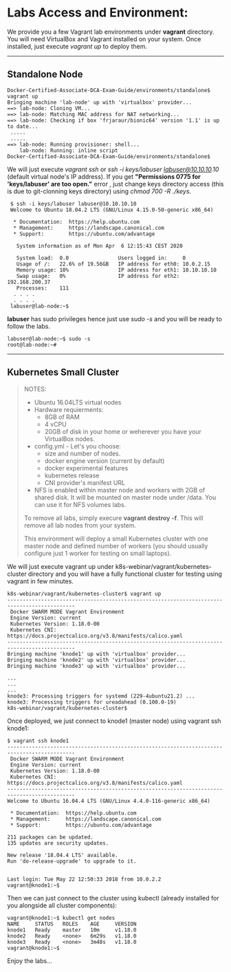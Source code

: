 # __Labs Access and Environment:__
 We provide you a few Vagrant lab environments under __vagrant__ directory. You will need VirtualBox and Vagrant installed on your system. Once installed, just execute _vagrant up_ to deploy them.


----
## Standalone Node

```
Docker-Certified-Associate-DCA-Exam-Guide/environments/standalone$ vagrant up
Bringing machine 'lab-node' up with 'virtualbox' provider...
==> lab-node: Cloning VM...
==> lab-node: Matching MAC address for NAT networking...
==> lab-node: Checking if box 'frjaraur/bionic64' version '1.1' is up to date...
 .....
 .....
==> lab-node: Running provisioner: shell...
    lab-node: Running: inline script
Docker-Certified-Associate-DCA-Exam-Guide/environments/standalone$
```
 We will just execute _vagrant ssh_ or _ssh -i keys/labuser labuser@10.10.10.10_ (default virtual node's IP address). If you get __"Permissions 0775 for 'keys/labuser' are too open."__ error , just change keys directory access (this is due to git-clonning keys directory) using _chmod 700 -R ./keys_.
```
 $ ssh -i keys/labuser labuser@10.10.10.10
 Welcome to Ubuntu 18.04.2 LTS (GNU/Linux 4.15.0-50-generic x86_64)

  * Documentation:  https://help.ubuntu.com
  * Management:     https://landscape.canonical.com
  * Support:        https://ubuntu.com/advantage

   System information as of Mon Apr  6 12:15:43 CEST 2020

   System load:  0.0                Users logged in:     0
   Usage of /:   22.6% of 19.56GB   IP address for eth0: 10.0.2.15
   Memory usage: 10%                IP address for eth1: 10.10.10.10
   Swap usage:   0%                 IP address for eth2: 192.168.200.37
   Processes:    111
  . . . .
  . . . .
 labuser@lab-node:~$
```
__labuser__ has sudo privileges hence just use _sudo -s_ and you will be ready to follow the labs.
```
labuser@lab-node:~$ sudo -s
root@lab-node:~#
```
---
## Kubernetes Small Cluster
>NOTES:
> - Ubuntu 16.04LTS virtual nodes
> - Hardware requierments:
>   - 8GB of RAM
>   - 4 vCPU
>   - 20GB of disk in your home or weherever you have your VirtualBox nodes.
> - config.yml - Let's you choose:
>   - size and number of nodes.
>   - docker engine version (current by default)
>   - docker experimental features
>   - kubernetes release
>   - CNI provider's manifest URL
> - NFS is enabled within master node and workers with 2GB of shared disk. It will be mounted on master node under /data. You can use it for NFS volumes labs.
>
> To remove all labs, simply execure __vagrant destroy -f__. This will remove all lab nodes from your system.
>
>This environment will deploy a small Kubernetes cluster with one master node and defined number of workers (you should usually configure just 1 worker for testing on small laptops).
>
>
We will just execute vagrant up under k8s-webinar/vagrant/kubernetes-cluster directory and you will have a fully functional cluster for testing using vagrant in few minutes.

```
k8s-webinar/vagrant/kubernetes-cluster$ vagrant up
--------------------------------------------------------------------------------------------
 Docker SWARM MODE Vagrant Environment
 Engine Version: current
 Kubernetes Version: 1.18.0-00
 Kubernetes CNI: https://docs.projectcalico.org/v3.8/manifests/calico.yaml
--------------------------------------------------------------------------------------------
Bringing machine 'knode1' up with 'virtualbox' provider...
Bringing machine 'knode2' up with 'virtualbox' provider...
Bringing machine 'knode3' up with 'virtualbox' provider...

...
...
...
knode3: Processing triggers for systemd (229-4ubuntu21.2) ...
knode3: Processing triggers for ureadahead (0.100.0-19)
k8s-webinar/vagrant/kubernetes-cluster$
```

Once deployed, we just connect to knode1 (master node) using vagrant ssh knode1:
```
$ vagrant ssh knode1
--------------------------------------------------------------------------------------------
 Docker SWARM MODE Vagrant Environment
 Engine Version: current
 Kubernetes Version: 1.18.0-00
 Kubernetes CNI: https://docs.projectcalico.org/v3.8/manifests/calico.yaml
--------------------------------------------------------------------------------------------
Welcome to Ubuntu 16.04.4 LTS (GNU/Linux 4.4.0-116-generic x86_64)

 * Documentation:  https://help.ubuntu.com
 * Management:     https://landscape.canonical.com
 * Support:        https://ubuntu.com/advantage

211 packages can be updated.
135 updates are security updates.

New release '18.04.4 LTS' available.
Run 'do-release-upgrade' to upgrade to it.


Last login: Tue May 22 12:50:33 2018 from 10.0.2.2
vagrant@knode1:~$
```

Then we can just connect to the cluster using kubectl (already installed for you alongside all cluster components):
```
vagrant@knode1:~$ kubectl get nodes
NAME     STATUS   ROLES    AGE     VERSION
knode1   Ready    master   10m     v1.18.0
knode2   Ready    <none>   6m29s   v1.18.0
knode3   Ready    <none>   3m48s   v1.18.0
vagrant@knode1:~$
```

Enjoy the labs...

